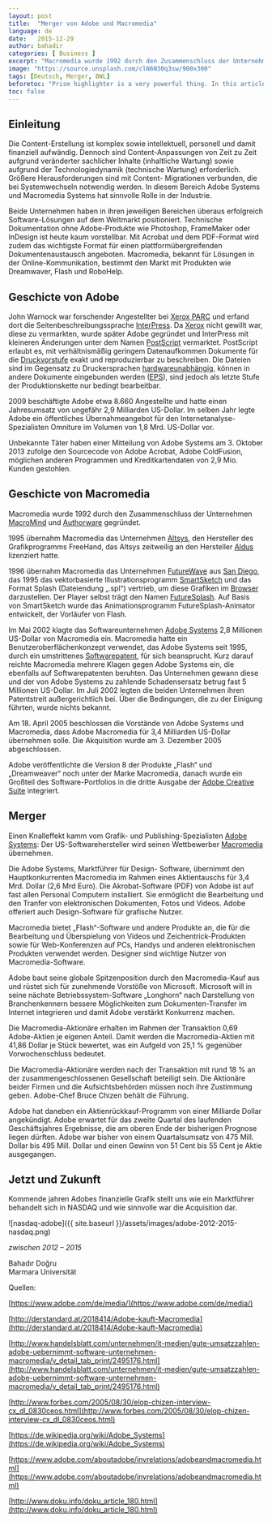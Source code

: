 ```yaml
---
layout: post
title:  "Merger von Adobe und Macromedia"
language: de
date:   2015-12-29
author: bahadir
categories: [ Business ]
excerpt: "Macromedia wurde 1992 durch den Zusammenschluss der Unternehmen..."
image: "https://source.unsplash.com/clN6N30q3sw/900x300" 
tags: [Deutsch, Merger, BWL]
beforetoc: "Prism highlighter is a very powerful thing. In this article I'm going to show you what you can actually do with it, some tricks and tips while editing your post. Tocs is also enabled as you can see in summary."
toc: false
---
```


## Einleitung

Die Content-Erstellung ist komplex sowie intellektuell, personell und damit finanziell aufwändig. Dennoch sind Content-Anpassungen von Zeit zu Zeit aufgrund veränderter sachlicher Inhalte (inhaltliche Wartung) sowie aufgrund der Technologiedynamik (technische Wartung) erforderlich. Größere Herausforderungen sind mit Content- Migrationen verbunden, die bei Systemwechseln notwendig werden. In diesem Bereich Adobe Systems und Macromedia Systems hat sinnvolle Rolle in der Industrie.

Beide Unternehmen haben in ihren jeweiligen Bereichen überaus erfolgreich Software-Lösungen auf dem Weltmarkt positioniert. Technische Dokumentation ohne Adobe-Produkte wie Photoshop, FrameMaker oder InDesign ist heute kaum vorstellbar. Mit Acrobat und dem PDF-Format wird zudem das wichtigste Format für einen plattformübergreifenden Dokumentenaustausch angeboten. Macromedia, bekannt für Lösungen in der Online-Kommunikation, bestimmt den Markt mit Produkten wie Dreamwaver, Flash und RoboHelp.

## Geschicte von Adobe

John Warnock war forschender Angestellter bei  [Xerox PARC](https://de.wikipedia.org/wiki/Xerox_PARC)  und erfand dort die Seitenbeschreibungssprache  [InterPress](https://de.wikipedia.org/wiki/InterPress). Da  [Xerox](https://de.wikipedia.org/wiki/Xerox)  nicht gewillt war, diese zu vermarkten, wurde später Adobe gegründet und InterPress mit kleineren Änderungen unter dem Namen  [PostScript](https://de.wikipedia.org/wiki/PostScript)  vermarktet. PostScript erlaubt es, mit verhältnismäßig geringem Datenaufkommen Dokumente für die  [Druckvorstufe](https://de.wikipedia.org/wiki/Druckvorstufe)  exakt und reproduzierbar zu beschreiben. Die Dateien sind im Gegensatz zu Druckersprachen  [hardwareunabhängig](https://de.wikipedia.org/wiki/Hardware), können in andere Dokumente eingebunden werden ([EPS](https://de.wikipedia.org/wiki/Encapsulated_PostScript)), sind jedoch als letzte Stufe der Produktionskette nur bedingt bearbeitbar.

2009 beschäftigte Adobe etwa 8.660 Angestellte und hatte einen Jahresumsatz von ungefähr 2,9 Milliarden US-Dollar. Im selben Jahr legte Adobe ein öffentliches Übernahmeangebot für den Internetanalyse-Spezialisten Omniture im Volumen von 1,8 Mrd. US-Dollar vor.

Unbekannte Täter haben einer Mitteilung von Adobe Systems am 3. Oktober 2013 zufolge den Sourcecode von Adobe Acrobat, Adobe ColdFusion, möglichen anderen Programmen und Kreditkartendaten von 2,9 Mio. Kunden gestohlen.

## Geschicte von Macromedia

Macromedia wurde 1992 durch den Zusammenschluss der Unternehmen  [MacroMind](https://de.wikipedia.org/w/index.php?title=MacroMind&action=edit&redlink=1)  und  [Authorware](https://de.wikipedia.org/w/index.php?title=Adobe_Authorware&action=edit&redlink=1)  gegründet.

1995 übernahm Macromedia das Unternehmen  [Altsys](https://de.wikipedia.org/w/index.php?title=Altsys&action=edit&redlink=1), den Hersteller des Grafikprogramms FreeHand, das Altsys zeitweilig an den Hersteller  [Aldus](https://de.wikipedia.org/wiki/Aldus_Corporation)  lizenziert hatte.

1996 übernahm Macromedia das Unternehmen  [FutureWave](https://de.wikipedia.org/w/index.php?title=FutureWave&action=edit&redlink=1)  aus  [San Diego](https://de.wikipedia.org/wiki/San_Diego), das 1995 das vektorbasierte Illustrationsprogramm  [SmartSketch](https://de.wikipedia.org/w/index.php?title=SmartSketch&action=edit&redlink=1)  und das Format Splash (Dateiendung „.spl“) vertrieb, um diese Grafiken im  [Browser](https://de.wikipedia.org/wiki/Webbrowser)  darzustellen. Der Player selbst trägt den Namen  [FutureSplash](https://de.wikipedia.org/w/index.php?title=FutureSplash&action=edit&redlink=1). Auf Basis von SmartSketch wurde das Animationsprogramm FutureSplash-Animator entwickelt, der Vorläufer von Flash.

Im Mai 2002 klagte das Softwareunternehmen  [Adobe Systems](https://de.wikipedia.org/wiki/Adobe_Systems)  2,8 Millionen US-Dollar von Macromedia ein. Macromedia hatte ein Benutzeroberflächenkonzept verwendet, das Adobe Systems seit 1995, durch ein umstrittenes  [Softwarepatent](https://de.wikipedia.org/wiki/Softwarepatent), für sich beansprucht. Kurz darauf reichte Macromedia mehrere Klagen gegen Adobe Systems ein, die ebenfalls auf Softwarepatenten beruhten. Das Unternehmen gewann diese und der von Adobe Systems zu zahlende Schadensersatz betrug fast 5 Millionen US-Dollar. Im Juli 2002 legten die beiden Unternehmen ihren Patentstreit außergerichtlich bei. Über die Bedingungen, die zu der Einigung führten, wurde nichts bekannt.

Am 18. April 2005 beschlossen die Vorstände von Adobe Systems und Macromedia, dass Adobe Macromedia für 3,4 Milliarden US-Dollar übernehmen solle. Die Akquisition wurde am 3. Dezember 2005 abgeschlossen.

Adobe veröffentlichte die Version 8 der Produkte „Flash“ und „Dreamweaver“ noch unter der Marke Macromedia, danach wurde ein Großteil des Software-Portfolios in die dritte Ausgabe der  [Adobe Creative Suite](https://de.wikipedia.org/wiki/Adobe_Creative_Suite)  integriert.

## Merger

Einen Knalleffekt kamm vom Grafik- und Publishing-Spezialisten  [Adobe Systems](http://www.adobe.com/): Der US-Softwarehersteller wird seinen Wettbewerber  [Macromedia](http://www.macromedia.com/)  übernehmen.

Die Adobe Systems, Marktführer für Design- Software, übernimmt den Hauptkonkurrenten Macromedia im Rahmen eines Aktientauschs für 3,4 Mrd. Dollar (2,6 Mrd Euro). Die Akrobat-Software (PDF) von Adobe ist auf fast allen Personal Computern installiert. Sie ermöglicht die Bearbeitung und den Tranfer von elektronischen Dokumenten, Fotos und Videos. Adobe offeriert auch Design-Software für grafische Nutzer.

Macromedia bietet „Flash“-Software und andere Produkte an, die für die Bearbeitung und Überspielung von Videos und Zeichentrick-Produkten sowie für Web-Konferenzen auf PCs, Handys und anderen elektronischen Produkten verwendet werden. Designer sind wichtige Nutzer von Macromedia-Software.

Adobe baut seine globale Spitzenposition durch den Macromedia-Kauf aus und rüstet sich für zunehmende Vorstöße von Microsoft. Microsoft will in seine nächste Betriebssystem-Software „Longhorn“ nach Darstellung von Branchenkennern bessere Möglichkeiten zum Dokumenten-Transfer im Internet integrieren und damit Adobe verstärkt Konkurrenz machen.

Die Macromedia-Aktionäre erhalten im Rahmen der Transaktion 0,69 Adobe-Aktien je eigenen Anteil. Damit werden die Macromedia-Aktien mit 41,86 Dollar je Stück bewertet, was ein Aufgeld von 25,1 % gegenüber Vorwochenschluss bedeutet.

Die Macromedia-Aktionäre werden nach der Transaktion mit rund 18 % an der zusammengeschlossenen Gesellschaft beteiligt sein. Die Aktionäre beider Firmen und die Aufsichtsbehörden müssen noch ihre Zustimmung geben. Adobe-Chef Bruce Chizen behält die Führung.

Adobe hat daneben ein Aktienrückkauf-Programm von einer Milliarde Dollar angekündigt. Adobe erwartet für das zweite Quartal des laufenden Geschäftsjahres Ergebnisse, die am oberen Ende der bisherigen Prognose liegen dürften. Adobe war bisher von einem Quartalsumsatz von 475 Mill. Dollar bis 495 Mill. Dollar und einen Gewinn von 51 Cent bis 55 Cent je Aktie ausgegangen.

## Jetzt und Zukunft

Kommende jahren Adobes finanzielle Grafik stellt uns wie ein Marktführer behandelt sich in NASDAQ und wie sinnvolle war die Acquisition dar.

![nasdaq-adobe]({{ site.baseurl }}/assets/images/adobe-2012-2015-nasdaq.png)

_zwischen 2012 – 2015_

Bahadır Doğru  
Marmara Universität

Quellen:

[https://www.adobe.com/de/media/](https://www.adobe.com/de/media/)

[http://derstandard.at/2018414/Adobe-kauft-Macromedia](http://derstandard.at/2018414/Adobe-kauft-Macromedia)

[http://www.handelsblatt.com/unternehmen/it-medien/gute-umsatzzahlen-adobe-uebernimmt-software-unternehmen-macromedia/v_detail_tab_print/2495176.html](http://www.handelsblatt.com/unternehmen/it-medien/gute-umsatzzahlen-adobe-uebernimmt-software-unternehmen-macromedia/v_detail_tab_print/2495176.html)

[http://www.forbes.com/2005/08/30/elop-chizen-interview-cx_dl_0830ceos.html](http://www.forbes.com/2005/08/30/elop-chizen-interview-cx_dl_0830ceos.html)

[https://de.wikipedia.org/wiki/Adobe_Systems](https://de.wikipedia.org/wiki/Adobe_Systems)

[https://www.adobe.com/aboutadobe/invrelations/adobeandmacromedia.html](https://www.adobe.com/aboutadobe/invrelations/adobeandmacromedia.html)

[http://www.doku.info/doku_article_180.html](http://www.doku.info/doku_article_180.html)
